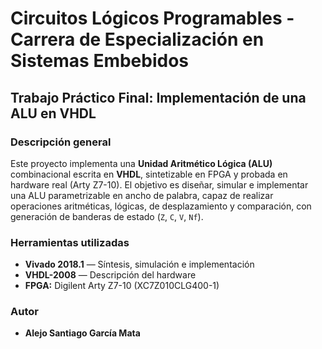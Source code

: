 # Circuitos Lógicos Programables - **Carrera de Especialización en Sistemas Embebidos**

## **Trabajo Práctico Final:** Implementación de una ALU en VHDL

### **Descripción general**

Este proyecto implementa una **Unidad Aritmético Lógica (ALU)** combinacional escrita en **VHDL**, sintetizable en FPGA y probada en hardware real (Arty Z7-10).
El objetivo es diseñar, simular e implementar una ALU parametrizable en ancho de palabra, capaz de realizar operaciones aritméticas, lógicas, de desplazamiento y comparación, con generación de banderas de estado (`Z`, `C`, `V`, `Nf`).

### **Herramientas utilizadas**

* **Vivado 2018.1** — Síntesis, simulación e implementación
* **VHDL-2008** — Descripción del hardware
* **FPGA:** Digilent Arty Z7-10 (XC7Z010CLG400-1)


### **Autor**

* **Alejo Santiago García Mata**
